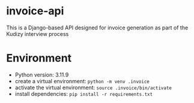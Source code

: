 # invoice-api

This is a Django-based API designed for invoice generation as part of the Kudizy interview process

# Environment

- Python version: 3.11.9
- create a virtual environment: `python -m venv .invoice`
- activate the virtual environment: `source .invoice/bin/activate`
- install dependencies: `pip install -r requirements.txt`
